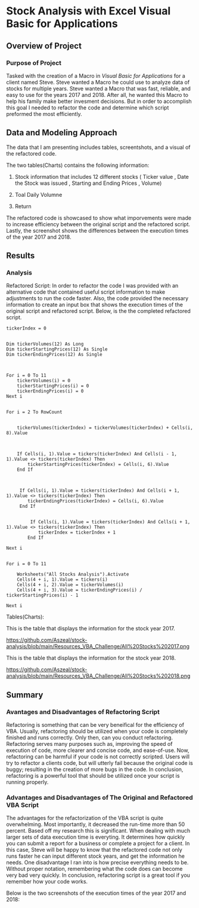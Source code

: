 # Stock Analysis with Excel Visual Basic for Applications 

## Overview of Project

### Purpose of Project

Tasked with the creation of a Macro in *Visual Basic for Applications* for a client named Steve. Steve wanted a Macro he could use to analyze data of stocks for multiple years. Steve wanted a Macro that was fast, reliable, and easy to use for the years 2017 and 2018. After all, he wanted this Macro to help his family make better invesment decisions. But in order to accomplish this goal I needed to refactor the code and determine which script preformed the most efficiently. 

## Data and Modeling Approach 
The data that I am presenting includes tables, screentshots, and a visual of the refactored code.


The two tables(Charts) contains the following information:
1. Stock information that includes 12 different stocks 
    ( Ticker value 
    , Date the Stock was issued 
    , Starting and Ending Prices 
    , Volume)
    
2. Toal Daily Volumne 

3. Return 

The refactored code is showcased to show what imporvements were made to increase efficiency between the original script and the refactored script. Lastly, the screenshot shows the differences between the execution times of the year 2017 and 2018.

## Results
### Analysis
Refactored Script:
In order to refactor the code I was provided with an alternative code that contained useful script information to make adjustments to run the code faster. Also, the code provided the necessary information to create an input box that shows the execution times of the original script and refactored script. Below, is the the completed refactored script. 




    tickerIndex = 0

    
    Dim tickerVolumes(12) As Long
    Dim tickerStartingPrices(12) As Single
    Dim tickerEndingPrices(12) As Single
    
    
    
    For i = 0 To 11
        tickerVolumes(i) = 0
        tickerStartingPrices(i) = 0
        tickerEndingPrices(i) = 0
    Next i
   
    
    For i = 2 To RowCount
    
        
        tickerVolumes(tickerIndex) = tickerVolumes(tickerIndex) + Cells(i, 8).Value
        
        
        
        If Cells(i, 1).Value = tickers(tickerIndex) And Cells(i - 1, 1).Value <> tickers(tickerIndex) Then
            tickerStartingPrices(tickerIndex) = Cells(i, 6).Value
        End If
        
        
        
         If Cells(i, 1).Value = tickers(tickerIndex) And Cells(i + 1, 1).Value <> tickers(tickerIndex) Then
            tickerEndingPrices(tickerIndex) = Cells(i, 6).Value
         End If

            
             If Cells(i, 1).Value = tickers(tickerIndex) And Cells(i + 1, 1).Value <> tickers(tickerIndex) Then
                tickerIndex = tickerIndex + 1
            End If
    
    Next i
    
    
    For i = 0 To 11
        
        Worksheets("All Stocks Analysis").Activate
        Cells(4 + i, 1).Value = tickers(i)
        Cells(4 + i, 2).Value = tickerVolumes(i)
        Cells(4 + i, 3).Value = tickerEndingPrices(i) / tickerStartingPrices(i) - 1
        
    Next i
    


Tables(Charts):
 
 This is the table that displays the information for the stock year 2017.
 
 https://github.com/Aszeal/stock-analysis/blob/main/Resources_VBA_Challenge/All%20Stocks%202017.png
 
 This is the table that displays the information for the stock year 2018.

https://github.com/Aszeal/stock-analysis/blob/main/Resources_VBA_Challenge/All%20Stocks%202018.png



## Summary

### Avantages and Disadvantages of Refactoring Script
Refactoring is something that can be very beneifical for the efficiency of VBA. Usually, refactoring should be utilized when your code is completely finished and runs correctly. Only then, can you conduct refactoring. Refactoring serves many purposes such as, improving the speed of execution of code, more clearer and concise code, and ease-of-use. Now, refactoring can be harmful if your code is not correctly scripted. Users will try to refactor a clients code, but will utterly fail because the original code is buggy; resulting in the creation of more bugs in the code. In conclusion, refactoring is a powerful tool that should be utilized once your script is running properly.


### Advantages and Disadvantages of The Original and Refactored VBA Script
The advantages for the refactorization of the VBA script is quite overwhelming. Most importantly, it decreased  the run-time more than 50 percent. Based off my research this is significant. When dealing with much larger sets of data execution time is everyting. It determines how quickly you can submit a report for a business or complete a project for a client. In this case, Steve will be happy to know that the refactored code not only runs faster he can input different stock years, and get the information he needs. One disadvantage I ran into is how precise everything needs to be. Without proper notation, remembering what the code does can become very bad very quickly. In conclusion, refactoring script is a great tool if you remember how your code works.

Below is the two screenshots of the execution times of the year 2017 and 2018:



